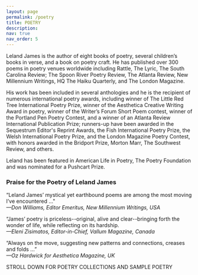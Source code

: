 ```yaml
---
layout: page
permalink: /poetry
title: POETRY
description: 
nav: true
nav_order: 5
---
```


Leland James is the author of eight books of poetry, several children’s books in verse, and a book on poetry craft. He has published over 300 poems in poetry venues worldwide including Rattle, The Lyric, The South Carolina Review; The Spoon River Poetry Review, The Atlanta Review, New Millennium Writings, HQ The Haiku Quarterly, and The London Magazine. 

His work has been included in several anthologies and he is the recipient of numerous international poetry awards, including winner of The Little Red Tree International Poetry Prize, winner of the Aesthetica Creative Writing Award in poetry, winner of the Writer’s Forum Short Poem contest, winner of the Portland Pen Poetry Contest, and a winner of an Atlanta Review International Publication Prize; runners-up have been awarded in the Sequestrum Editor's Reprint Awards, the Fish International Poetry Prize, the Welsh International Poetry Prize, and the London Magazine Poetry Contest, with honors awarded in the Bridport Prize, Morton Marr, The Southwest Review, and others. 

Leland has been featured in American Life in Poetry, The Poetry Foundation and was nominated for a Pushcart Prize.

### Praise for the Poetry of Leland James

“Leland James’ mystical yet earthbound poems are among the most moving I’ve encountered ..."  
*—Don Williams, Editor Emeritus, New Millennium Writings, USA*

“James’ poetry is priceless--original, alive and clear--bringing forth the wonder of life, while reflecting on its hardship.  
*—Eleni Zisimatos, Editor-in-Chief, Vallum Magazine, Canada*

“Always on the move, suggesting new patterns and connections, creases and folds ...”  
*—Oz Hardwick for Aesthetica Magazine, UK*

STROLL DOWN FOR POETRY COLLECTIONS AND SAMPLE POETRY